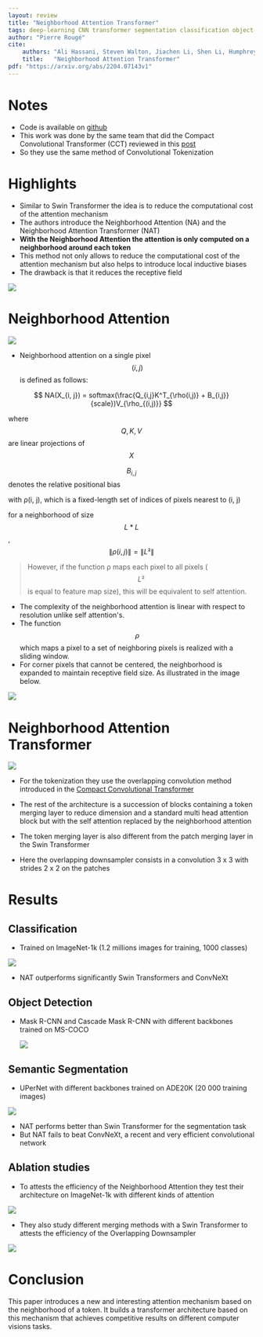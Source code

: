 ```yaml
---
layout: review
title: "Neighborhood Attention Transformer"
tags: deep-learning CNN transformer segmentation classification object-detection attention
author: "Pierre Rougé"
cite:
    authors: "Ali Hassani, Steven Walton, Jiachen Li, Shen Li, Humphrey Shi"
    title:   "Neighborhood Attention Transformer"
pdf: "https://arxiv.org/abs/2204.07143v1"
---
```


# Notes

* Code is available on [github](https://github.com/SHI-Labs/Neighborhood-Attention-Transformer)
* This work was done by the same team that did the Compact Convolutional Transformer (CCT) reviewed in this [post](https://creatis-myriad.github.io./2022/06/13/CompactConvolutionalTransformer.html)
* So they use the same method of Convolutional Tokenization

# Highlights

* Similar to Swin Transformer the idea is to reduce the computational cost of the attention mechanism 
* The authors introduce the Neighborhood Attention (NA) and the Neighborhood Attention Transformer (NAT)
* **With the Neighborhood Attention the attention is only computed on a neighborhood around each token**
* This method not only allows to reduce the computational cost of the attention mechanism but also helps to introduce local inductive biases
*  The drawback is that it reduces the receptive field

![](/collections/images/NeighborhoodAttentionTransformer/receptive_fields.jpg)

# Neighborhood Attention

![](/collections/images/NeighborhoodAttentionTransformer/NeighborhoodAttention.jpg)

* Neighborhood attention on a single pixel $$(i, j)$$ is defined as follows:

$$ NA(X_{i, j}) = softmax(\frac{Q_{i,j}K^T_{\rho(i,j)} + B_{i,j}}{scale})V_{\rho_{(i,j)}} $$

where $$Q, K, V$$ are linear projections of $$X$$

$$B_{i,j}$$ denotes the relative positional bias

with ρ(i, j), which is a fixed-length set of indices of pixels nearest to (i, j)

for a neighborhood of size $$ L * L $$, $$ \lVert \rho(i,j) \rVert = \lVert L² \rVert$$	

> However, if the function ρ maps each pixel to all pixels ($$L²$$is equal to feature map size), this will be equivalent to self attention.

- The complexity of the neighborhood attention is linear with respect to resolution unlike self attention's.
- The function $$\rho$$ which maps a pixel to a set of neighboring pixels is realized with a sliding window.
- For corner pixels that cannot be centered, the neighborhood is expanded to maintain receptive field size. As illustrated in the image below.

![](/collections/images/NeighborhoodAttentionTransformer/corner_pixels.jpg)

# Neighborhood Attention Transformer

![](/collections/images/NeighborhoodAttentionTransformer/architecture.jpg)

- For the tokenization they use the overlapping convolution method introduced in the  [Compact Convolutional Transformer](https://creatis-myriad.github.io./2022/06/13/CompactConvolutionalTransformer.html)

- The rest of the architecture is a succession of blocks containing a token merging layer to reduce dimension and a standard multi head attention block but with the self attention replaced by the neighborhood attention

- The token merging layer is also different from the patch merging layer in the Swin Transformer

- Here the overlapping downsampler consists in a convolution 3 x 3 with strides 2 x 2 on the patches

# Results

## Classification

- Trained on ImageNet-1k (1.2 millions images for training, 1000 classes)

![](/collections/images/NeighborhoodAttentionTransformer/results_classification.jpg)

- NAT outperforms significantly Swin Transformers and ConvNeXt

## Object Detection

- Mask R-CNN and Cascade Mask R-CNN with different backbones trained on MS-COCO

  ![](/collections/images/NeighborhoodAttentionTransformer/results_object_detection.jpg)

## Semantic Segmentation

- UPerNet with different backbones trained on ADE20K (20 000 training images)

![](/collections/images/NeighborhoodAttentionTransformer/results_semantic_segmentation.jpg)

- NAT performs better than Swin Transformer for the segmentation task
- But NAT fails to beat ConvNeXt, a recent and very efficient convolutional network 

## Ablation studies

- To attests the efficiency of the Neighborhood Attention they test their architecture on ImageNet-1k with different kinds of attention

![](/collections/images/NeighborhoodAttentionTransformer/ablation_attention.jpg)

- They also study different merging methods with a Swin Transformer to attests the efficiency of the Overlapping Downsampler

![](/collections/images/NeighborhoodAttentionTransformer/ablation_overlaping.jpg)

# Conclusion

This paper introduces a new and interesting attention mechanism based on the neighborhood of a token. It builds a transformer architecture based on this mechanism that achieves competitive results on different computer visions tasks. 

